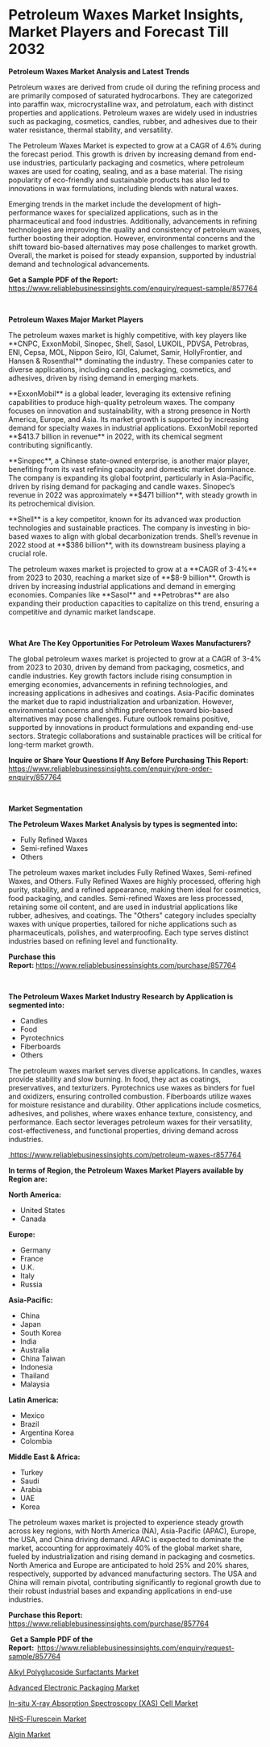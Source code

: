 <p><h1>Petroleum Waxes Market Insights, Market Players and Forecast Till 2032</h1></p><p><strong>Petroleum Waxes Market Analysis and Latest Trends</strong></p>
<p><p>Petroleum waxes are derived from crude oil during the refining process and are primarily composed of saturated hydrocarbons. They are categorized into paraffin wax, microcrystalline wax, and petrolatum, each with distinct properties and applications. Petroleum waxes are widely used in industries such as packaging, cosmetics, candles, rubber, and adhesives due to their water resistance, thermal stability, and versatility.</p><p>The Petroleum Waxes Market is expected to grow at a CAGR of 4.6% during the forecast period. This growth is driven by increasing demand from end-use industries, particularly packaging and cosmetics, where petroleum waxes are used for coating, sealing, and as a base material. The rising popularity of eco-friendly and sustainable products has also led to innovations in wax formulations, including blends with natural waxes.</p><p>Emerging trends in the market include the development of high-performance waxes for specialized applications, such as in the pharmaceutical and food industries. Additionally, advancements in refining technologies are improving the quality and consistency of petroleum waxes, further boosting their adoption. However, environmental concerns and the shift toward bio-based alternatives may pose challenges to market growth. Overall, the market is poised for steady expansion, supported by industrial demand and technological advancements.</p></p>
<p><strong>Get a Sample PDF of the Report:&nbsp;</strong> <a href="https://www.reliablebusinessinsights.com/enquiry/request-sample/857764?utm_campaign=1873&utm_medium=2&utm_source=Github&utm_content=ia&utm_term=26012025&utm_id=petroleum-waxes">https://www.reliablebusinessinsights.com/enquiry/request-sample/857764</a></p>
<p>&nbsp;</p>
<p><strong>Petroleum Waxes Major Market Players</strong></p>
<p><p>The petroleum waxes market is highly competitive, with key players like **CNPC, ExxonMobil, Sinopec, Shell, Sasol, LUKOIL, PDVSA, Petrobras, ENI, Cepsa, MOL, Nippon Seiro, IGI, Calumet, Samir, HollyFrontier, and Hansen & Rosenthal** dominating the industry. These companies cater to diverse applications, including candles, packaging, cosmetics, and adhesives, driven by rising demand in emerging markets.</p><p>**ExxonMobil** is a global leader, leveraging its extensive refining capabilities to produce high-quality petroleum waxes. The company focuses on innovation and sustainability, with a strong presence in North America, Europe, and Asia. Its market growth is supported by increasing demand for specialty waxes in industrial applications. ExxonMobil reported **$413.7 billion in revenue** in 2022, with its chemical segment contributing significantly.</p><p>**Sinopec**, a Chinese state-owned enterprise, is another major player, benefiting from its vast refining capacity and domestic market dominance. The company is expanding its global footprint, particularly in Asia-Pacific, driven by rising demand for packaging and candle waxes. Sinopec’s revenue in 2022 was approximately **$471 billion**, with steady growth in its petrochemical division.</p><p>**Shell** is a key competitor, known for its advanced wax production technologies and sustainable practices. The company is investing in bio-based waxes to align with global decarbonization trends. Shell’s revenue in 2022 stood at **$386 billion**, with its downstream business playing a crucial role.</p><p>The petroleum waxes market is projected to grow at a **CAGR of 3-4%** from 2023 to 2030, reaching a market size of **$8-9 billion**. Growth is driven by increasing industrial applications and demand in emerging economies. Companies like **Sasol** and **Petrobras** are also expanding their production capacities to capitalize on this trend, ensuring a competitive and dynamic market landscape.</p></p>
<p>&nbsp;</p>
<p><strong>What Are The Key Opportunities For Petroleum Waxes Manufacturers?</strong></p>
<p><p>The global petroleum waxes market is projected to grow at a CAGR of 3-4% from 2023 to 2030, driven by demand from packaging, cosmetics, and candle industries. Key growth factors include rising consumption in emerging economies, advancements in refining technologies, and increasing applications in adhesives and coatings. Asia-Pacific dominates the market due to rapid industrialization and urbanization. However, environmental concerns and shifting preferences toward bio-based alternatives may pose challenges. Future outlook remains positive, supported by innovations in product formulations and expanding end-use sectors. Strategic collaborations and sustainable practices will be critical for long-term market growth.</p></p>
<p><strong>Inquire or Share Your Questions If Any Before Purchasing This Report:</strong> <a href="https://www.reliablebusinessinsights.com/enquiry/pre-order-enquiry/857764?utm_campaign=1873&utm_medium=2&utm_source=Github&utm_content=ia&utm_term=26012025&utm_id=petroleum-waxes">https://www.reliablebusinessinsights.com/enquiry/pre-order-enquiry/857764</a></p>
<p>&nbsp;</p>
<p><strong>Market Segmentation</strong></p>
<p><strong>The Petroleum Waxes Market Analysis by types is segmented into:</strong></p>
<p><ul><li>Fully Refined Waxes</li><li>Semi-refined Waxes</li><li>Others</li></ul></p>
<p><p>The petroleum waxes market includes Fully Refined Waxes, Semi-refined Waxes, and Others. Fully Refined Waxes are highly processed, offering high purity, stability, and a refined appearance, making them ideal for cosmetics, food packaging, and candles. Semi-refined Waxes are less processed, retaining some oil content, and are used in industrial applications like rubber, adhesives, and coatings. The "Others" category includes specialty waxes with unique properties, tailored for niche applications such as pharmaceuticals, polishes, and waterproofing. Each type serves distinct industries based on refining level and functionality.</p></p>
<p><strong>Purchase this Report:&nbsp;</strong><a href="https://www.reliablebusinessinsights.com/purchase/857764?utm_campaign=1873&utm_medium=2&utm_source=Github&utm_content=ia&utm_term=26012025&utm_id=petroleum-waxes">https://www.reliablebusinessinsights.com/purchase/857764</a></p>
<p>&nbsp;</p>
<p><strong>The Petroleum Waxes Market Industry Research by Application is segmented into:</strong></p>
<p><ul><li>Candles</li><li>Food</li><li>Pyrotechnics</li><li>Fiberboards</li><li>Others</li></ul></p>
<p><p>The petroleum waxes market serves diverse applications. In candles, waxes provide stability and slow burning. In food, they act as coatings, preservatives, and texturizers. Pyrotechnics use waxes as binders for fuel and oxidizers, ensuring controlled combustion. Fiberboards utilize waxes for moisture resistance and durability. Other applications include cosmetics, adhesives, and polishes, where waxes enhance texture, consistency, and performance. Each sector leverages petroleum waxes for their versatility, cost-effectiveness, and functional properties, driving demand across industries.</p></p>
<p><a href="https://www.reliablebusinessinsights.com/petroleum-waxes-r857764?utm_campaign=1873&utm_medium=2&utm_source=Github&utm_content=ia&utm_term=26012025&utm_id=petroleum-waxes">&nbsp;https://www.reliablebusinessinsights.com/petroleum-waxes-r857764</a></p>
<p><strong>In terms of Region, the Petroleum Waxes Market Players available by Region are:</strong></p>
<p>
    <p> <strong> North America: </strong>
        <ul>
            <li>United States</li>
            <li>Canada</li>
        </ul>
        </p> 
    <p> <strong> Europe: </strong>
        <ul>
            <li>Germany</li>
            <li>France</li>
            <li>U.K.</li>
            <li>Italy</li>
            <li>Russia</li>
        </ul>
        </p> 
    <p> <strong> Asia-Pacific: </strong>
        <ul>
            <li>China</li>
            <li>Japan</li>
            <li>South Korea</li>
            <li>India</li>
            <li>Australia</li>
            <li>China Taiwan</li>
            <li>Indonesia</li>
            <li>Thailand</li>
            <li>Malaysia</li>
        </ul>
        </p> 
    <p> <strong> Latin America: </strong>
        <ul>
            <li>Mexico</li>
            <li>Brazil</li>
            <li>Argentina Korea</li>
            <li>Colombia</li>
        </ul>
        </p> 
    <p> <strong> Middle East & Africa: </strong>
        <ul>
            <li>Turkey</li>
            <li>Saudi</li>
            <li>Arabia</li>
            <li>UAE</li>
            <li>Korea</li>
        </ul>
    </p>
    </p>
<p><p>The petroleum waxes market is projected to experience steady growth across key regions, with North America (NA), Asia-Pacific (APAC), Europe, the USA, and China driving demand. APAC is expected to dominate the market, accounting for approximately 40% of the global market share, fueled by industrialization and rising demand in packaging and cosmetics. North America and Europe are anticipated to hold 25% and 20% shares, respectively, supported by advanced manufacturing sectors. The USA and China will remain pivotal, contributing significantly to regional growth due to their robust industrial bases and expanding applications in end-use industries.</p></p>
<p><strong>Purchase this Report: </strong><a href="https://www.reliablebusinessinsights.com/purchase/857764?utm_campaign=1873&utm_medium=2&utm_source=Github&utm_content=ia&utm_term=26012025&utm_id=petroleum-waxes">https://www.reliablebusinessinsights.com/purchase/857764</a></p>
<p>&nbsp;<strong>Get a Sample PDF of the Report:&nbsp;&nbsp;</strong><a href="https://www.reliablebusinessinsights.com/enquiry/request-sample/857764?utm_campaign=1873&utm_medium=2&utm_source=Github&utm_content=ia&utm_term=26012025&utm_id=petroleum-waxes">https://www.reliablebusinessinsights.com/enquiry/request-sample/857764</a></p>
<p><strong></strong></p>
<p><p><a href="https://github.com/WillieWoodard/Market-Research-Report-List-7/blob/main/alkyl-polyglucoside-surfactants-market.md?utm_campaign=1873&utm_medium=2&utm_source=Github&utm_content=ia&utm_term=26012025&utm_id=petroleum-waxes">Alkyl Polyglucoside Surfactants Market</a></p><p><a href="https://www.linkedin.com/pulse/advanced-electronic-packaging-market-analysis-size-share-gzdgf?utm_campaign=1873&utm_medium=2&utm_source=Github&utm_content=ia&utm_term=26012025&utm_id=petroleum-waxes">Advanced Electronic Packaging Market</a></p><p><a href="https://www.linkedin.com/pulse/industry-breakdown-in-situ-x-ray-absorption-spectroscopy-kq5ff?utm_campaign=1873&utm_medium=2&utm_source=Github&utm_content=ia&utm_term=26012025&utm_id=petroleum-waxes">In-situ X-ray Absorption Spectroscopy (XAS) Cell Market</a></p><p><a href="https://www.linkedin.com/pulse/trends-nhs-flurescein-market-2025-2032-expected-growth-bdref?utm_campaign=1873&utm_medium=2&utm_source=Github&utm_content=ia&utm_term=26012025&utm_id=petroleum-waxes">NHS-Flurescein Market</a></p><p><a href="https://github.com/rrapajecundi/Market-Research-Report-List-1/blob/main/algin-market.md?utm_campaign=1873&utm_medium=2&utm_source=Github&utm_content=ia&utm_term=26012025&utm_id=petroleum-waxes">Algin Market</a></p></p>